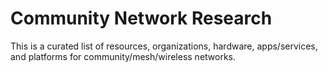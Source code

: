 # Community Network Research

This is a curated list of resources, organizations, hardware, apps/services, and platforms for community/mesh/wireless networks.







